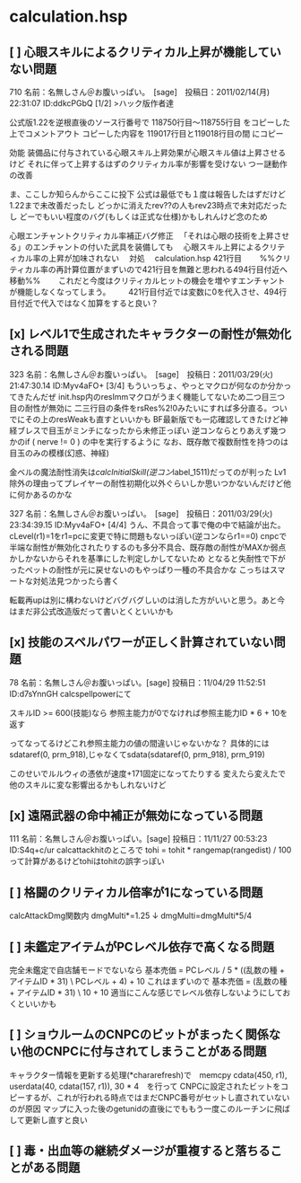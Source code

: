 # calculation.hsp


## [ ] 心眼スキルによるクリティカル上昇が機能していない問題
710 名前：名無しさん＠お腹いっぱい。　[sage]　投稿日：2011/02/14(月) 22:31:07 ID:ddkcPGbQ [1/2]
&gt;ハック版作者達

公式版1.22を逆根直後のソース行番号で
118750行目～118755行目
をコピーした上でコメントアウト
コピーした内容を
119017行目と119018行目の間
にコピー

効能
装備品に付与されている心眼スキル上昇効果が心眼スキル値は上昇させるけど
それに伴って上昇するはずのクリティカル率が影響を受けない
つー謎動作の改善

ま、ここしか知らんからここに投下
公式は最低でも１度は報告したはずだけど1.22まで未改善だったし
どっかに消えたrev??の人もrev23時点で未対応だったし
どーでもいい程度のバグ(もしくは正式な仕様)かもしれんけど念のため


心眼エンチャントクリティカル率補正バグ修正
　「それは心眼の技術を上昇させる」のエンチャントの付いた武具を装備しても
　心眼スキル上昇によるクリティカル率の上昇が加味されない
　対処
　calculation.hsp 421行目
　　%%クリティカル率の再計算位置がまずいので421行目を無難と思われる494行目付近へ移動%%
　　これだと今度はクリティカルヒットの機会を増やすエンチャントが機能しなくなってしまう。
　　421行目付近では変数に0を代入させ、494行目付近で代入ではなく加算をすると良い？

## [x] レベル1で生成されたキャラクターの耐性が無効化される問題
323 名前：名無しさん＠お腹いっぱい。　[sage]　投稿日：2011/03/29(火) 21:47:30.14 ID:Myv4aFO+ [3/4]
もういっちょ、やっとマクロが何なのか分かってきたんだぜ
init.hsp内のresImmマクロがうまく機能してないため二つ目三つ目の耐性が無効に
二三行目の条件をrsRes%2!0みたいにすれば多分直る。ついでにその上のresWeakも直すといいかも
BF最新版でも一応確認してきたけど神経ブレスで目玉がミンチになったから未修正っぽい
逆コンならとりあえず幾つかのif ( nerve != 0 ) の中を実行するように
なお、既存敵で複数耐性を持つのは目玉のみの模様(幻惑、神経)

金ベルの魔法耐性消失は*calcInitialSkill(逆コン*label_1511)だってのが判った
Lv1除外の理由ってプレイヤーの耐性初期化以外ぐらいしか思いつかないんだけど他に何かあるのかな

327 名前：名無しさん＠お腹いっぱい。　[sage]　投稿日：2011/03/29(火) 23:34:39.15 ID:Myv4aFO+ [4/4]
うん、不具合って事で俺の中で結論が出た。cLevel(r1)=1をr1=pcに変更で特に問題もないっぽい(逆コンならr1==0)
cnpcで半端な耐性が無効化されたりするのも多分不具合、既存敵の耐性がMAXか弱点かしかないからそれを基準にした判定しかしてないため
となると失耐性で下がったペットの耐性が元に戻せないのもやっぱり一種の不具合かな
こっちはスマートな対処法見つかったら書く

転載再upは別に構わないけどバグバグしいのは消した方がいいと思う。あと今はまだ非公式改造版だって書いとくといいかも

## [x] 技能のスペルパワーが正しく計算されていない問題
78 名前：名無しさん＠お腹いっぱい。[sage] 投稿日：11/04/29 11:52:51 ID:d7sYnnGH
calcspellpowerにて

スキルID >= 600(技能)なら
参照主能力が0でなければ参照主能力ID * 6 + 10を返す

ってなってるけどこれ参照主能力の値の間違いじゃないかな？
具体的にはsdataref(0, prm_918),じゃなくてsdata(sdataref(0, prm_918), prm_919)

このせいでルルウィの憑依が速度+171固定になってたりする
変えたら変えたで他のスキルに変な影響出るかもしれないけど

## [x] 遠隔武器の命中補正が無効になっている問題
111 名前：名無しさん＠お腹いっぱい。[sage] 投稿日：11/11/27 00:53:23 ID:S4q+c/ur
calcattackhitのところで
tohi = tohit * rangemap(rangedist) / 100
って計算があるけどtohiはtohitの誤字っぽい

## [ ] 格闘のクリティカル倍率が1になっている問題
calcAttackDmg関数内
dmgMulti*=1.25
↓
dmgMulti=dmgMulti*5/4

## [ ] 未鑑定アイテムがPCレベル依存で高くなる問題
完全未鑑定で自店舗モードでないなら
基本売価 = PCレベル / 5 * ((乱数の種 + アイテムID * 31) \ PCレベル + 4) + 10
これはまずいので
基本売価 = (乱数の種 + アイテムID * 31) \ 10 + 10
適当にこんな感じでレベル依存しないようにしておくといいかも


## [ ] ショウルームのCNPCのビットがまったく関係ない他のCNPCに付与されてしまうことがある問題
キャラクター情報を更新する処理(*chararefresh)で　memcpy cdata(450, r1), userdata(40, cdata(157, r1)), 30 * 4　を行って
CNPCに設定されたビットをコピーするが、これが行われる時点ではまだCNPC番号がセットし直されていないのが原因
マップに入った後のgetunidの直後にでももう一度このルーチンに飛ばして更新し直すと良い

## [ ] 毒・出血等の継続ダメージが重複すると落ちることがある問題

